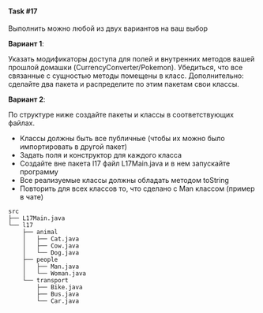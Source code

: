 #### Task #17

Выполнить можно любой из двух вариантов на ваш выбор

**Вариант 1**:

Указать модификаторы доступа для полей и внутренних методов вашей прошлой домашки (CurrencyConverter/Pokemon). Убедиться, что все связанные с сущностью методы помещены в класс. 
Дополнительно: сделайте два пакета и распределите по этим пакетам свои классы.

**Вариант 2**:

По структуре ниже создайте пакеты и классы в соответствующих файлах.
- Классы должны быть все публичные (чтобы их можно было импортировать в другой пакет)
- Задать поля и конструктор для каждого класса 
- Создайте вне пакета l17 файл L17Main.java и в нем запускайте программу 
- Все реализуемые классы должны обладать методом toString 
- Повторить для всех классов то, что сделано с Man классом (пример в чате)


```
src
├── L17Main.java
└── l17
    ├── animal
    │   ├── Cat.java
    │   ├── Cow.java
    │   └── Dog.java
    ├── people
    │   ├── Man.java
    │   └── Woman.java
    └── transport
        ├── Bike.java
        ├── Bus.java
        └── Car.java
```